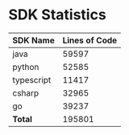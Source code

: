 # SDK Statistics

| SDK Name | Lines of Code |
| -------- | ------------- |
| java | 59597 |
| python | 52585 |
| typescript | 11417 |
| csharp | 32965 |
| go | 39237 |
| **Total** | 195801 |
